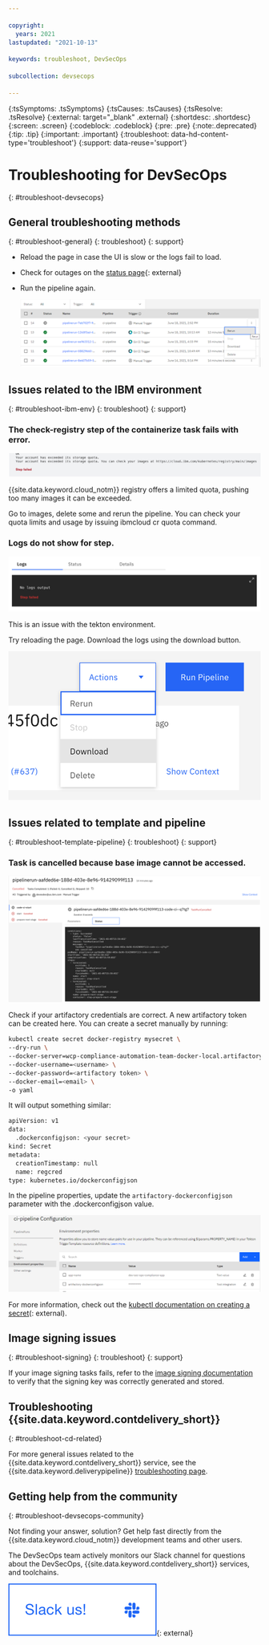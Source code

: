 ```yaml
---

copyright:
  years: 2021
lastupdated: "2021-10-13"

keywords: troubleshoot, DevSecOps

subcollection: devsecops

---
```


{:tsSymptoms: .tsSymptoms}
{:tsCauses: .tsCauses}
{:tsResolve: .tsResolve}
{:external: target="_blank" .external}
{:shortdesc: .shortdesc}
{:screen: .screen}
{:codeblock: .codeblock}
{:pre: .pre}
{:note:.deprecated}
{:tip: .tip}
{:important: .important}
{:troubleshoot: data-hd-content-type='troubleshoot'}
{:support: data-reuse='support'}

# Troubleshooting for DevSecOps
{: #troubleshoot-devsecops}

## General troubleshooting methods
{: #troubleshoot-general}
{: troubleshoot}
{: support}

* Reload the page in case the UI is slow or the logs fail to load.
* Check for outages on the [status page](https://cloud.ibm.com/status){: external}
* Run the pipeline again.

   ![Run the pipeline again](images/rerun.png)

## Issues related to the IBM environment
{: #troubleshoot-ibm-env}
{: troubleshoot}
{: support}

### The check-registry step of the containerize task fails with error.

![Storage quota error](images/exceeded-quota.png)

{{site.data.keyword.cloud_notm}} registry offers a limited quota, pushing too many images it can be exceeded.

Go to images, delete some and rerun the pipeline.
You can check your quota limits and usage by issuing ibmcloud cr quota command.

### Logs do not show for step.

![Logs do not show](images/no-logs.png)

This is an issue with the tekton environment.

Try reloading the page.
Download the logs using the download button.

![Download logs](images/download-logs.png)

## Issues related to template and pipeline
{: #troubleshoot-template-pipeline}
{: troubleshoot}
{: support}

### Task is cancelled because base image cannot be accessed.

![Base image is not accessed](images/artifactory-bad-credentials.png)

Check if your artifactory credentials are correct. A new artifactory token can be created here.
You can create a secret manually by running:

```bash
kubectl create secret docker-registry mysecret \
--dry-run \
--docker-server=wcp-compliance-automation-team-docker-local.artifactory.swg-devops.com  \
--docker-username=<username> \
--docker-password=<artifactory token> \
--docker-email=<email> \
-o yaml
```

It will output something similar:

```bash
apiVersion: v1
data:
  .dockerconfigjson: <your secret>
kind: Secret
metadata:
  creationTimestamp: null
  name: regcred
type: kubernetes.io/dockerconfigjson
```

In the pipeline properties, update the `artifactory-dockerconfigjson` parameter with the .dockerconfigjson value.

![Update artifactory-dockerconfigjson](images/artifactory-update-credentials.png)

For more information, check out the [kubectl documentation on creating a secret](https://kubernetes.io/docs/concepts/configuration/secret/)(: external).

## Image signing issues
{: #troubleshoot-signing}
{: troubleshoot}
{: support}

If your image signing tasks fails, refer to the [image signing documentation](/docs/devsecops?topic=devsecops-cd-devsecops-image-signing) to verify that the signing key was correctly generated and stored.

## Troubleshooting {{site.data.keyword.contdelivery_short}}
{: #troubleshoot-cd-related}

For more general issues related to the {{site.data.keyword.contdelivery_short}} service, see the {{site.data.keyword.deliverypipeline}} [troubleshooting page](/docs/ContinuousDelivery?topic=ContinuousDelivery-troubleshoot_delivery_pipeline).

## Getting help from the community
{: #troubleshoot-devsecops-community}

Not finding your answer, solution? Get help fast directly from the {{site.data.keyword.cloud_notm}} development teams and other users.

The DevSecOps team actively monitors our Slack channel for questions about the DevSecOps, {{site.data.keyword.contdelivery_short}} services, and toolchains.

[![Reach out to us on our Slack channel.](images/slack_us.png "Slack us")](https://ic-devops-slack-invite.us-south.devops.cloud.ibm.com/){: external}
